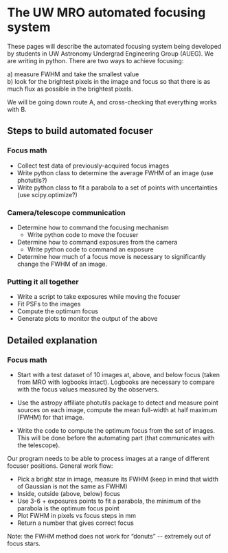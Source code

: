 # The UW MRO automated focusing system

These pages will describe the automated focusing system being developed by students in UW Astronomy Undergrad Engineering Group (AUEG). We are writing in python. There are two ways to achieve focusing: 

a) measure FWHM and take the smallest value  
b) look for the brightest pixels in the image and focus so that there is as much flux as possible in the brightest pixels.

We will be going down route A, and cross-checking that everything works with B.

## Steps to build automated focuser

### Focus math
* Collect test data of previously-acquired focus images
* Write python class to determine the average FWHM of an image (use photutils?)
* Write python class to fit a parabola to a set of points with uncertainties (use scipy.optimize?)

### Camera/telescope communication
* Determine how to command the focusing mechanism
  * Write python code to move the focuser
* Determine how to command exposures from the camera
  * Write python code to command an exposure
* Determine how much of a focus move is necessary to significantly change the FWHM of an image.

### Putting it all together
* Write a script to take exposures while moving the focuser
* Fit PSFs to the images
* Compute the optimum focus
* Generate plots to monitor the output of the above

## Detailed explanation

### Focus math
* Start with a test dataset of 10 images at, above, and below focus (taken from MRO with logbooks intact). Logbooks are necessary to compare with the focus values measured by the observers.

* Use the astropy affiliate photutils package to detect and measure point sources on each image, compute the mean full-width at half maximum (FWHM) for that image.

* Write the code to compute the optimum focus from the set of images. This will be done before the automating part (that communicates with the telescope).

Our program needs to be able to process images at a range of different focuser positions. General work flow:
  * Pick a bright star in image, measure its FWHM (keep in mind that width of Gaussian is not the same as FWHM)
  * Inside, outside (above, below) focus
  * Use 3-6 + exposures points to fit a parabola, the minimum of the parabola is the optimum focus point
  * Plot FWHM in pixels vs focus steps in mm
  * Return a number that gives correct focus

Note: the FWHM method does not work for “donuts” -- extremely out of focus stars.
